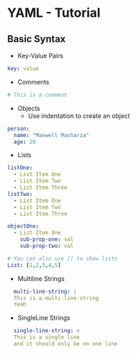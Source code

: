 # YAML - Tutorial

## Basic Syntax

- Key-Value Pairs

```yaml
key: value
```

- Comments

```yaml
# This is a comment
```

- Objects
  - Use indentation to create an object

```yaml
person:
  name: "Maxwell Masharia"
  age: 20
```

- Lists

```yaml
listOne:
  - List Item One
  - List Item Two
  - List Item Three
listTwo:
  - List Item One
  - List Item Two
  - List Item Three

objectOne:
  - List Item One
    sub-prop-one: val
    sub-prop-two: val

# You can also use [] to show lists
List: [1,2,3,4,5]
```

- Multiline Strings

```yaml
  multi-line-string: |
  This is a multi-line-string
  Yeah
```

- SingleLine Strings

```yaml
  single-line-string: >
  This is a single line
  and it should only be on one line
```
